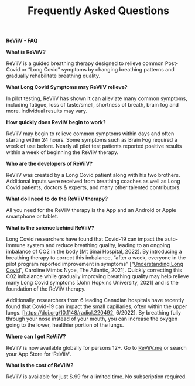 ﻿---
layout: page
title: Frequently Asked Questions
include_in_header: true
---

**ReViiV  -  FAQ**

**What is ReViiV?**

ReViiV is a guided breathing therapy designed to relieve common Post-Covid or “Long Covid” symptoms by changing breathing patterns and gradually rehabilitate breathing quality.

**What Long Covid Symptoms may ReViiV relieve?**

In pilot testing, ReViiV has shown it can alleviate many common symptoms, including fatigue, loss of taste/smell, shortness of breath, brain fog and more.  Individual results may vary.

**How quickly does ReviiV begin to work?**

ReViiV may begin to relieve common symptoms within days and often starting within 24 hours.  Some symptoms such as Brain Fog required a week of use before.  Nearly all pilot test patients reported positive results within a week of beginning the ReViiV therapy.

**Who are the developers of ReViiV?**

ReViiV was created by a Long Covid patient along with his two brothers.  Additional inputs were received from breathing coaches as well as Long Covid patients, doctors & experts, and many other talented contributors.

**What do I need to do the ReViiV therapy?**

All you need for the ReViiV therapy is the App and an Android or Apple smartphone or tablet.  

**What is the science behind ReViiV?**

Long Covid researchers have found that Covid-19 can impact the auto-immune system and reduce breathing quality, leading to an ongoing imbalance of CO2 in the body [Mt Sinai Hospital, 2022].  By introducing a breathing therapy to correct this imbalance, “after a week, everyone in the pilot program reported improvement in symptoms” [“[Understanding Long Covid](https://www.theatlantic.com/newsletters/archive/2021/03/atlantic-daily-understanding-long-covid/618232/)”, Caroline Mimbs Nyce, The Atlantic, 2021].   Quickly correcting this C02 imbalance while gradually improving breathing quality may help relieve many Long Covid symptoms [John Hopkins University, 2021] and is the foundation of the ReViiV therapy.

Additionally, researchers from 6 leading Canadian hospitals have recently found that Covid-19 can impact the small capillaries, often within the upper lungs. [<https://doi.org/10.1148/radiol.220492>, 6/2022].   By breathing fully through your nose instead of your mouth, you can increase the oxygen going to the lower, healthier portion of the lungs.  


**Where can I get ReViiV?**

ReViiV is now available globally for persons 12+.  Go to [ReViiV.me](https://reviiv.me) or search your App Store for ‘ReViiV’.  


**What is the cost of ReViiV?**

ReViiV is available for just $.99 for a limited time.  No subscription required.
